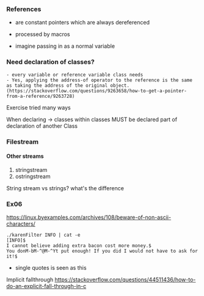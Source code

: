 ### References
- are constant pointers which are always dereferenced


- processed by macros
- imagine passing in as a normal variable

### Need declaration of classes?
    - every variable or reference variable class needs 
    - Yes, applying the address-of operator to the reference is the same as taking the address of the original object.  (https://stackoverflow.com/questions/9263658/how-to-get-a-pointer-from-a-reference/9263728)

Exercise tried many ways

When declaring -> classes within classes MUST be declared part of declaration of another Class

### Filestream
#### Other streams
1. stringstream
2. ostringstream


String stream vs strings? what's the difference


### Ex06
https://linux.byexamples.com/archives/108/beware-of-non-ascii-characters/
```
./karenFilter INFO | cat -e
[INFO]$
I cannot believe adding extra bacon cost more money.$
You donM-bM-^@M-^Yt put enough! If you did I would not have to ask for it!$
```
- single quotes is seen as this

Implicit fallthrough
https://stackoverflow.com/questions/44511436/how-to-do-an-explicit-fall-through-in-c
